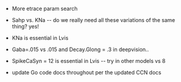 * More etrace param search
* Sahp vs. KNa -- do we really need all these variations of the same thing?  yes!
* KNa is essential in Lvis

* Gaba=.015  vs .015 and Decay.Glong = .3 in deepvision..

* SpikeCaSyn = 12 is essential in Lvis -- try in other models vs 8

* update Go code docs throughout per the updated CCN docs


